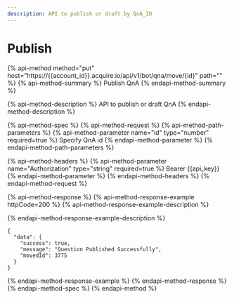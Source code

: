 ```yaml
---
description: API to publish or draft by QnA_ID
---
```


# Publish

{% api-method method="put" host="https://{{account\_id}}.acquire.io/api/v1/bot/qna/move/{id}" path="" %}
{% api-method-summary %}
Publish QnA
{% endapi-method-summary %}

{% api-method-description %}
API to publish or draft QnA
{% endapi-method-description %}

{% api-method-spec %}
{% api-method-request %}
{% api-method-path-parameters %}
{% api-method-parameter name="id" type="number" required=true %}
Specify QnA id
{% endapi-method-parameter %}
{% endapi-method-path-parameters %}

{% api-method-headers %}
{% api-method-parameter name="Authorization" type="string" required=true %}
Bearer {{api\_key}}
{% endapi-method-parameter %}
{% endapi-method-headers %}
{% endapi-method-request %}

{% api-method-response %}
{% api-method-response-example httpCode=200 %}
{% api-method-response-example-description %}

{% endapi-method-response-example-description %}

```
{
  "data": {
    "success": true,
    "message": "Question Published Successfully",
    "movedId": 3775
  }
}

```
{% endapi-method-response-example %}
{% endapi-method-response %}
{% endapi-method-spec %}
{% endapi-method %}


